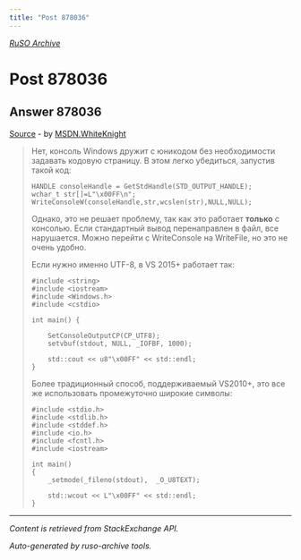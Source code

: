 ```yaml
---
title: "Post 878036"
---
```

<p><i><a href="https://github.com/MSDN-WhiteKnight/ruso-archive/">RuSO Archive</a></i></p>
<h1>Post 878036</h1>
<h2>Answer 878036</h2>
<p><a href="https://ru.stackoverflow.com/a/878036/">Source</a> - by <a href="https://ru.stackoverflow.com/users/240512/msdn-whiteknight">MSDN.WhiteKnight</a></p>
<blockquote>
<p>Нет, консоль Windows дружит с юникодом без необходимости задавать кодовую страницу. В этом легко убедиться, запустив такой код:</p>

<pre><code>HANDLE consoleHandle = GetStdHandle(STD_OUTPUT_HANDLE);
wchar_t str[]=L"\x00FF\n";
WriteConsoleW(consoleHandle,str,wcslen(str),NULL,NULL);
</code></pre>

<p>Однако, это не решает проблему, так как это работает <strong>только</strong> с консолью. Если стандартный вывод перенаправлен в файл, все нарушается. Можно перейти с WriteConsole на WriteFile, но это не очень удобно. </p>

<p>Если нужно именно UTF-8, в VS 2015+ работает так: </p>

<pre><code>#include &lt;string&gt;
#include &lt;iostream&gt;
#include &lt;Windows.h&gt;
#include &lt;cstdio&gt;

int main() {

    SetConsoleOutputCP(CP_UTF8);    
    setvbuf(stdout, NULL, _IOFBF, 1000);

    std::cout &lt;&lt; u8"\x00FF" &lt;&lt; std::endl;
}
</code></pre>

<p>Более традиционный способ, поддерживаемый VS2010+,  это все же использовать промежуточно широкие символы:</p>

<pre><code>#include &lt;stdio.h&gt;
#include &lt;stdlib.h&gt;
#include &lt;stddef.h&gt;
#include &lt;io.h&gt;
#include &lt;fcntl.h&gt;
#include &lt;iostream&gt;

int main()
{    
    _setmode(_fileno(stdout),  _O_U8TEXT);

    std::wcout &lt;&lt; L"\x00FF" &lt;&lt; std::endl;    
}
</code></pre>

</blockquote>
<hr/>
<p><i>Content is retrieved from StackExchange API. </i></p>
<p><i>Auto-generated by ruso-archive tools. </i></p>
